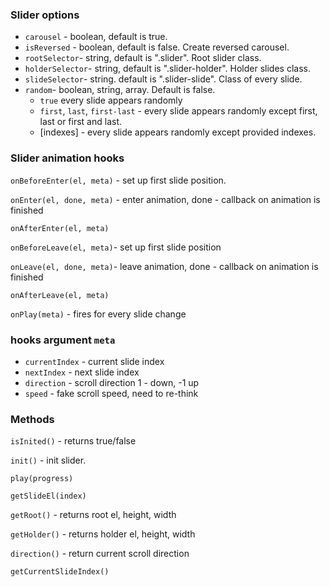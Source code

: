 ### Slider options

- `carousel` - boolean, default is true.
- `isReversed` - boolean, default is false. Create reversed carousel.
- `rootSelector`- string, default is ".slider". Root slider class.
- `holderSelector`- string, default is ".slider-holder". Holder slides class.
- `slideSelector`- string. default is ".slider-slide". Class of every slide.
- `random`- boolean, string, array. Default is false.
  - `true` every slide appears randomly
  - `first`, `last`, `first-last` - every slide appears randomly except first, last or first and last.
  - [indexes] - every slide appears randomly except provided indexes.

### Slider animation hooks

`onBeforeEnter(el, meta)` - set up first slide position.

`onEnter(el, done, meta)` - enter animation, done - callback on animation is finished

`onAfterEnter(el, meta)`

`onBeforeLeave(el, meta)`- set up first slide position

`onLeave(el, done, meta)`- leave animation, done - callback on animation is finished

`onAfterLeave(el, meta)`

`onPlay(meta)` - fires for every slide change

### hooks argument `meta`

- `currentIndex` - current slide index
- `nextIndex` - next slide index
- `direction` - scroll direction 1 - down, -1 up
- `speed` - fake scroll speed, need to re-think

### Methods


`isInited()` - returns true/false

`init()` - init slider.

`play(progress)`

`getSlideEl(index)`

`getRoot()` - returns root el, height, width

`getHolder()` - returns holder el, height, width

`direction()` - return current scroll direction

`getCurrentSlideIndex()`


